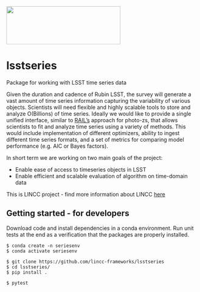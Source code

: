 
<img src="https://www.lsstcorporation.org/lincc/sites/default/files/PastedGraphic-8.png" width="300" height="100">

# lsstseries

Package for working with LSST time series data

Given the duration and cadence of Rubin LSST, the survey will generate a vast amount of time series information capturing the variability of various objects. Scientists will need flexible and highly scalable tools to store and analyze O(Billions) of time series. Ideally we would like to provide a single unified interface, similar to [RAIL’s](https://lsstdescrail.readthedocs.io/en/latest/index.html) approach for photo-zs, that allows scientists to fit and analyze time series using a variety of methods. This would include implementation of different optimizers, ability to ingest different time series formats, and a set of metrics for comparing model performance (e.g. AIC or Bayes factors).

In short term we are working on two main goals of the project:
  - Enable ease of access to timeseries objects in LSST
  - Enable efficient and scalable evaluation of algorithm on time-domain data

This is LINCC project - find more information about LINCC [here](https://www.lsstcorporation.org/lincc/frameworks)

## Getting started - for developers

Download code and install dependencies in a conda environment. Run unit tests at the end as a verification that the packages are properly installed.

```
$ conda create -n seriesenv
$ conda activate seriesenv

$ git clone https://github.com/lincc-frameworks/lsstseries
$ cd lsstseries/
$ pip install .

$ pytest
```